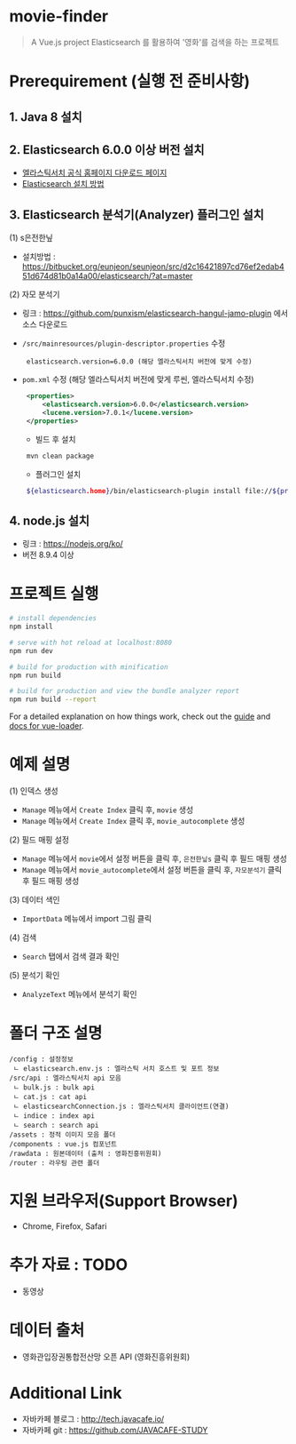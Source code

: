 # movie-finder

> A Vue.js project
> Elasticsearch 를 활용하여 '영화'를 검색을 하는 프로젝트





# Prerequirement (실행 전 준비사항)

## 1. Java 8 설치

## 2. Elasticsearch 6.0.0 이상 버전 설치
  * [엘라스틱서치 공식 홈페이지 다운로드 페이지](https://www.elastic.co/downloads/past-releases)
  * [Elasticsearch 설치 방법](https://www.elastic.co/guide/en/elasticsearch/reference/6.0/_installation.html)

## 3. Elasticsearch 분석기(Analyzer) 플러그인 설치

   (1) s은전한닢
   * 설치방법 : https://bitbucket.org/eunjeon/seunjeon/src/d2c16421897cd76ef2edab451d674d81b0a14a00/elasticsearch/?at=master
   
   (2) 자모 분석기
   * 링크 : https://github.com/punxism/elasticsearch-hangul-jamo-plugin 에서 소스 다운로드
   * `/src/mainresources/plugin-descriptor.properties` 수정
     ~~~
      elasticsearch.version=6.0.0 (해당 엘라스틱서치 버전에 맞게 수정)
     ~~~
     
   * `pom.xml` 수정 (해당 엘라스틱서치 버전에 맞게 루씬, 엘라스틱서치 수정)
     ~~~ xml
      <properties>
          <elasticsearch.version>6.0.0</elasticsearch.version>
          <lucene.version>7.0.1</lucene.version>
      </properties>
     ~~~
     
     * 빌드 후 설치
     ~~~ bash
      mvn clean package
     ~~~
     
     * 플러그인 설치
     ~~~ bash
      ${elasticsearch.home}/bin/elasticsearch-plugin install file://${project.basedir}/target/releases/elasticsearch-hangul-jamo-analyzer-{version}.zip
     ~~~
  
## 4. node.js 설치
  * 링크 : https://nodejs.org/ko/
  * 버전 8.9.4 이상

# 프로젝트 실행

``` bash
# install dependencies
npm install

# serve with hot reload at localhost:8080
npm run dev

# build for production with minification
npm run build

# build for production and view the bundle analyzer report
npm run build --report
```

For a detailed explanation on how things work, check out the [guide](http://vuejs-templates.github.io/webpack/) and [docs for vue-loader](http://vuejs.github.io/vue-loader).

# 예제 설명
  (1) 인덱스 생성
  * `Manage` 메뉴에서 `Create Index` 클릭 후, `movie` 생성
  * `Manage` 메뉴에서 `Create Index` 클릭 후, `movie_autocomplete` 생성
  
  (2) 필드 매핑 설정
  * `Manage` 메뉴에서 `movie`에서 설정 버튼을 클릭 후, `은전한닢s` 클릭 후 필드 매핑 생성
  * `Manage` 메뉴에서 `movie_autocomplete`에서 설정 버튼을 클릭 후, `자모분석기` 클릭 후 필드 매핑 생성
  
  (3) 데이터 색인
  * `ImportData` 메뉴에서 import 그림 클릭
  
  (4) 검색
  * `Search` 탭에서 검색 결과 확인
  
  (5) 분석기 확인
  * `AnalyzeText` 메뉴에서 분석기 확인


# 폴더 구조 설명
~~~
/config : 설정정보
 ㄴ elasticsearch.env.js : 엘라스틱 서치 호스트 및 포트 정보
/src/api : 엘라스틱서치 api 모음
 ㄴ bulk.js : bulk api
 ㄴ cat.js : cat api
 ㄴ elasticsearchConnection.js : 엘라스틱서치 클라이언트(연결)
 ㄴ indice : index api
 ㄴ search : search api
/assets : 정적 이미지 모음 폴더
/components : vue.js 컴포넌트
/rawdata : 원본데이터 (출처 : 영화진흥위원회)
/router : 라우팅 관련 폴더
~~~ 


# 지원 브라우저(Support Browser)
* Chrome, Firefox, Safari


# 추가 자료 : TODO
* 동영상

# 데이터 출처
* 영화관입장권통합전산망 오픈 API (영화진흥위원회)

# Additional Link
* 자바카페 블로그 : http://tech.javacafe.io/
* 자바카페 git : https://github.com/JAVACAFE-STUDY
